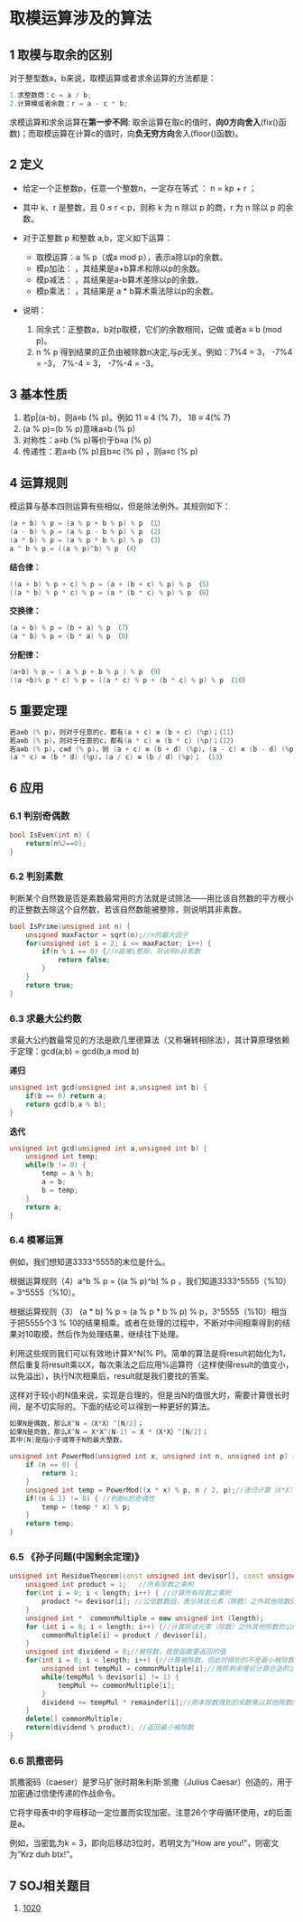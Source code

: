 # 取模运算涉及的算法

## 1 取模与取余的区别

对于整型数a，b来说，取模运算或者求余运算的方法都是：
```cpp
1.求整数商：c = a / b;
2.计算模或者余数：r = a - c * b;
```
求模运算和求余运算在**第一步不同**: 取余运算在取c的值时，**向0方向舍入**(fix()函数)；而取模运算在计算c的值时，向**负无穷方向**舍入(floor()函数)。

## 2 定义

* 给定一个正整数p，任意一个整数n，一定存在等式 ：
n = kp + r ；

* 其中 k、r 是整数，且 0 ≤ r < p，则称 k 为 n 除以 p 的商，r 为 n 除以 p 的余数。
* 对于正整数 p 和整数 a,b，定义如下运算：
	* 取模运算：a % p（或a mod p），表示a除以p的余数。
	* 模p加法： ，其结果是a+b算术和除以p的余数。
	* 模p减法： ，其结果是a-b算术差除以p的余数。
	* 模p乘法： ，其结果是 a * b算术乘法除以p的余数。
* 说明：
	1. 同余式：正整数a，b对p取模，它们的余数相同，记做 或者a ≡ b (mod p)。
	2. n % p 得到结果的正负由被除数n决定,与p无关。例如：7%4 = 3， -7%4 = -3， 7%-4 = 3， -7%-4 = -3。

## 3 基本性质

1. 若p|(a-b)，则a≡b (% p)。例如 11 ≡ 4 (% 7)， 18 ≡ 4(% 7)
2. (a % p)=(b % p)意味a≡b (% p)
3. 对称性：a≡b (% p)等价于b≡a (% p)
4. 传递性：若a≡b (% p)且b≡c (% p) ，则a≡c (% p)

## 4 运算规则

模运算与基本四则运算有些相似，但是除法例外。其规则如下：

```cpp
(a + b) % p = (a % p + b % p) % p （1）
(a - b) % p = (a % p - b % p) % p （2）
(a * b) % p = (a % p * b % p) % p （3）
a ^ b % p = ((a % p)^b) % p （4）
```

**结合律：**
```cpp
((a + b) % p + c) % p = (a + (b + c) % p) % p （5）
((a * b) % p * c) % p = (a * (b * c) % p) % p （6）
```

**交换律：**
```cpp
(a + b) % p = (b + a) % p （7）
(a * b) % p = (b * a) % p （8）
```
**分配律：**
```cpp
(a+b) % p = ( a % p + b % p ) % p （9）
((a +b)% p * c) % p = ((a * c) % p + (b * c) % p) % p （10）
```

## 5 重要定理

```cpp
若a≡b (% p)，则对于任意的c，都有(a + c) ≡ (b + c) (%p)；（11）
若a≡b (% p)，则对于任意的c，都有(a * c) ≡ (b * c) (%p)；（12）
若a≡b (% p)，c≡d (% p)，则 (a + c) ≡ (b + d) (%p)，(a - c) ≡ (b - d) (%p)，
(a * c) ≡ (b * d) (%p)，(a / c) ≡ (b / d) (%p)； （13）
```

## 6 应用

### 6.1 判别奇偶数

```cpp
bool IsEven(int n) {
	return(n%2==0);
}
```

### 6.2 判别素数

判断某个自然数是否是素数最常用的方法就是试除法——用比该自然数的平方根小的正整数去除这个自然数，若该自然数能被整除，则说明其非素数。

```cpp
bool IsPrime(unsigned int n) {
	unsigned maxFactor = sqrt(n);//n的最大因子
	for(unsigned int i = 2; i <= maxFactor; i++) {
		if(n % i == 0) {//n能被i整除，则说明n非素数
			return false;
		}
	}
	return true;
}
```

### 6.3 求最大公约数

求最大公约数最常见的方法是欧几里德算法（又称辗转相除法），其计算原理依赖于定理：gcd(a,b) = gcd(b,a mod b)

**递归**

```cpp
unsigned int gcd(unsigned int a,unsigned int b) {
	if(b == 0) return a;
	return gcd(b,a % b);
}
```

**迭代**

```cpp
unsigned int gcd(unsigned int a,unsigned int b) {
	unsigned int temp;
	while(b != 0) {
		temp = a % b;
		a = b;
		b = temp;
	}
	return a;
}
```

### 6.4 模幂运算

例如，我们想知道3333^5555的末位是什么。

根据运算规则（4）a^b % p = ((a % p)^b) % p ，我们知道3333^5555（%10）= 3^5555（%10）。

根据运算规则（3） (a * b) % p = (a % p * b % p) % p，3^5555（%10）相当于把5555个3 % 10的结果相乘。或者在处理的过程中，不断对中间相乘得到的结果对10取模，然后作为处理结果，继续往下处理。

利用这些规则我们可以有效地计算X^N(% P)。简单的算法是将result初始化为1，然后重复将result乘以X，每次乘法之后应用%运算符（这样使得result的值变小，以免溢出），执行N次相乘后，result就是我们要找的答案。

这样对于较小的N值来说，实现是合理的，但是当N的值很大时，需要计算很长时间，是不切实际的。下面的结论可以得到一种更好的算法。

```cpp
如果N是偶数，那么X^N =（X*X）^[N/2]；
如果N是奇数，那么X^N = X*X^(N-1) = X *（X*X）^[N/2]；
其中[N]是指小于或等于N的最大整数。
```

```cpp
unsigned int PowerMod(unsigned int x, unsigned int n, unsigned int p) {
	if (n == 0) {
		return 1;
	}
	unsigned int temp = PowerMod((x * x) % p, n / 2, p);//递归计算（X*X）^[N/2]
	if((n & 1) != 0) { //判断n的奇偶性
		temp = (temp * x) % p;
	}
	return temp;
}
```

### 6.5 《孙子问题(中国剩余定理)》

```cpp
unsigned int ResidueTheorem(const unsigned int devisor[], const unsigned int remainder[], int length) {
	unsigned int product = 1;	//所有除数之乘积
    for(int i = 0; i < length; i++) { //计算所有除数之乘积
    	product *= devisor[i]; //公倍数数组，表示除该元素（除数）之外其他除数的公倍数
    }
	unsigned int *  commonMultiple = new unsigned int (length);
    for (int i = 0; i < length; i++) {//计算除该元素（除数）之外其他除数的公倍数
    	commonMultiple[i] = product / devisor[i];
    }
    unsigned int dividend = 0;//被除数，就是函数要返回的值
    for(int i = 0; i < length; i++) {//计算被除数，但此时得到的不是最小被除数
    	unsigned int tempMul = commonMultiple[i];//按照剩余理论计算合适的公倍数，使得tempMul%devisor[i]==1
        while(tempMul % devisor[i] != 1) {
            tempMul += commonMultiple[i];
        }
        dividend += tempMul * remainder[i];//用本除数得到的余数乘以其他除数的公倍数
    }
    delete[] commonMultiple;
    return(dividend % product); //返回最小被除数
}
```

### 6.6 凯撒密码

凯撒密码（caeser）是罗马扩张时期朱利斯·凯撒（Julius Caesar）创造的，用于加密通过信使传递的作战命令。

它将字母表中的字母移动一定位置而实现加密。注意26个字母循环使用，z的后面是a。

例如，当密匙为k = 3，即向后移动3位时，若明文为”How are you!”，则密文为”Krz duh btx!”。

## 7 SOJ相关题目

1. [1020](http://222.200.185.45/1020)

